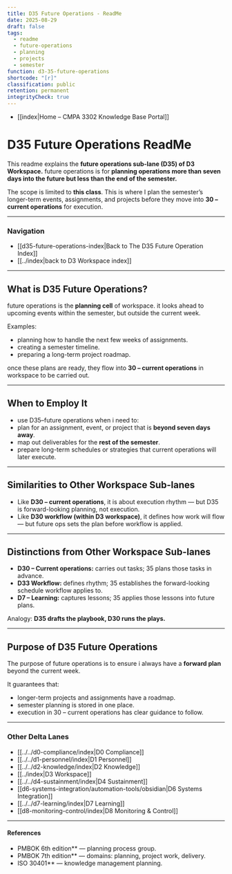 ```yaml
---
title: D35 Future Operations - ReadMe
date: 2025-08-29
draft: false
tags:
  - readme
  - future-operations
  - planning
  - projects
  - semester
function: d3-35-future-operations
shortcode: "[r]"
classification: public
retention: permanent
integrityCheck: true
---
```

- [[index|Home – CMPA 3302 Knowledge Base Portal]]
# D35 Future Operations ReadMe

This readme explains the **future operations sub-lane (D35) of  D3 Workspace.** future operations is for **planning operations more than seven days into the future but less than the end of the semester.**  

The scope is limited to **this class**. This is where I plan the semester’s longer-term events, assignments, and projects before they move into **30 – current operations** for execution.  

---

### Navigation  

- [[d35-future-operations-index|Back to The D35 Future Operation Index]]  
- [[../index|back to D3 Workspace index]]  

---

## What is D35  Future Operations?

future operations is the **planning cell** of workspace. it looks ahead to upcoming events within the semester, but outside the current week.  

Examples:  
- planning how to handle the next few weeks of assignments.  
- creating a semester timeline.  
- preparing a long-term project roadmap.  

once these plans are ready, they flow into **30 – current operations** in workspace to be carried out.  

---

## When to Employ It

- use D35–future operations when i need to:  
- plan for an assignment, event, or project that is **beyond seven days away**.  
- map out deliverables for the **rest of the semester**.  
- prepare long-term schedules or strategies that current operations will later execute.  

---

## Similarities to Other Workspace Sub-lanes

 - Like **D30 – current operations**, it is about execution rhythm — but D35 is forward-looking planning, not execution.  
- Like **D30 workflow (within D3 workspace)**, it defines how work will flow — but future ops sets the plan before workflow is applied.  


---

## Distinctions from Other Workspace Sub-lanes

- **D30 – Current operations:** carries out tasks; 35 plans those tasks in
advance.  
- **D33 Workflow:** defines rhythm; 35 establishes the forward-looking
schedule workflow applies to.  
- **D7 – Learning:** captures lessons; 35 applies those lessons into
future plans.  

Analogy: **D35 drafts the playbook, D30 runs the plays.**

---

## Purpose of D35 Future Operations

The purpose of future operations is to ensure i always have a **forward plan** beyond the current week.  

It guarantees that:  
- longer-term projects and assignments have a roadmap.  
- semester planning is stored in one place.  
- execution in 30 – current operations has clear guidance to follow.  

---

### Other Delta Lanes  

- [[../../d0-compliance/index|D0 Compliance]]  
- [[../../d1-personnel/index|D1 Personnel]]  
- [[../../d2-knowledge/index|D2 Knowledge]]  
- [[../index|D3 Workspace]]  
- [[../../d4-sustainment/index|D4  Sustainment]]  
- [[d6-systems-integration/automation-tools/obsidian|D6 Systems Integration]]  
- [[../../d7-learning/index|D7 Learning]]
- [[d8-monitoring-control/index|D8 Monitoring & Control]]    

---

#### **References**  
- PMBOK 6th edition** — planning process group.  
- PMBOK 7th edition** — domains: planning, project work, delivery.  
- ISO 30401** — knowledge management planning.  

